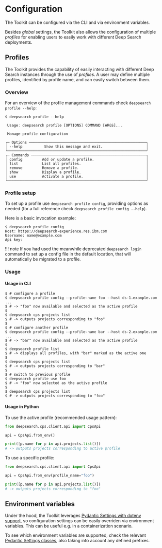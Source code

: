 # Configuration

The Toolkit can be configured via the CLI and via environment variables.

Besides *global* settings, the Toolkit also allows the configuration of multiple
*profiles* for enabling users to easily work with different Deep Search deployments.

## Profiles

The Toolkit provides the capability of easily interacting with different Deep Search
instances through the use of *profiles*. A user may define multiple profiles, identified
by profile name, and can easily switch between them.

### Overview

For an overview of the profile management commands check `deepsearch profile --help`:
```console
$ deepsearch profile --help

 Usage: deepsearch profile [OPTIONS] COMMAND [ARGS]...

 Manage profile configuration

╭─ Options ──────────────────────────────────────────────────────╮
│ --help          Show this message and exit.                    │
╰────────────────────────────────────────────────────────────────╯
╭─ Commands ─────────────────────────────────────────────────────╮
│ config         Add or update a profile.                        │
│ list           List all profiles.                              │
│ remove         Remove a profile.                               │
│ show           Display a profile.                              │
│ use            Activate a profile.                             │
╰────────────────────────────────────────────────────────────────╯
```

### Profile setup

To set up a profile use `deepsearch profile config`, providing options as needed (for a
full reference check `deepsearch profile config --help`).

Here is a basic invocation example:

```console
$ deepsearch profile config
Host: https://deepsearch-experience.res.ibm.com
Username: name@example.com
Api key:
```

!!! note
    If you had used the meanwhile deprecated `deepsearch login` command to set up a
    config file in the default location, that will automatically be migrated to a profile.

### Usage

#### Usage in CLI

```console
$ # configure a profile
$ deepsearch profile config --profile-name foo --host ds-1.example.com ...
$ # -> "foo" now available and selected as the active profile
$
$ deepsearch cps projects list
$ # -> outputs projects corresponding to "foo"
$
$ # configure another profile
$ deepsearch profile config --profile-name bar --host ds-2.example.com ...
$ # -> "bar" now available and selected as the active profile
$
$ deepsearch profile list
$ # -> displays all profiles, with "bar" marked as the active one
$
$ deepsearch cps projects list
$ # -> outputs projects corresponding to "bar"
$
$ # switch to previous profile
$ deepsearch profile use foo
$ # -> "foo" now selected as the active profile
$
$ deepsearch cps projects list
$ # -> outputs projects corresponding to "foo"
```

#### Usage in Python

To use the active profile (recommended usage pattern):
```python
from deepsearch.cps.client.api import CpsApi

api = CpsApi.from_env()

print([p.name for p in api.projects.list()])
# -> outputs projects corresponding to active profile
```

To use a specific profile:
```python
from deepsearch.cps.client.api import CpsApi

api = CpsApi.from_env(profile_name="foo")

print([p.name for p in api.projects.list()])
# -> outputs projects corresponding to "foo"
```

## Environment variables

Under the hood, the Toolkit leverages [Pydantic Settings with dotenv
support][pydantic_settings], so configuration settings can be easily overriden via
environment variables. This can be useful e.g. in a containerization scenario.

To see which environment variables are supported, check the relevant [Pydantic Settings
classes][settings_file], also taking into account any defined prefixes.

[pydantic_settings]: https://docs.pydantic.dev/dev-v1/usage/settings
[settings_file]: https://github.com/DS4SD/deepsearch-toolkit/blob/main/deepsearch/core/client/settings.py
